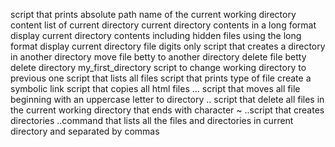 script that prints absolute path name of the current working directory
content list of current directory
current directory contents in a long format
display current directory contents including hidden files using the long format
display current directory file digits only
script that creates a directory in another directory
move file betty to another directory
delete file betty
delete directory my_first_directory
script to change working directory to previous one
script that lists all files
script that prints type of file
create a symbolic link
script that copies all html files
... script that moves all file beginning with an uppercase letter to directory
.. script that delete all files in the current working directory that ends with character ~
..script that creates directories
..command that lists all the files and directories in current directory and separated by commas
